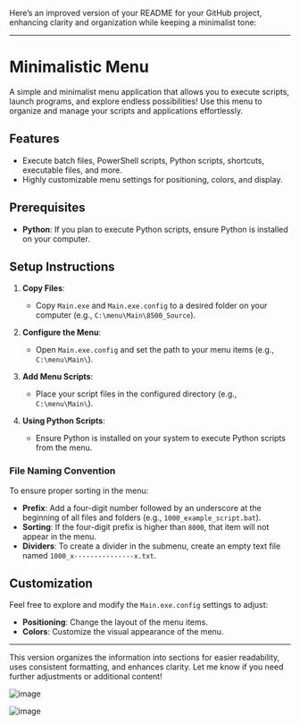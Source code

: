 Here’s an improved version of your README for your GitHub project, enhancing clarity and organization while keeping a minimalist tone:

---

# Minimalistic Menu

A simple and minimalist menu application that allows you to execute scripts, launch programs, and explore endless possibilities! Use this menu to organize and manage your scripts and applications effortlessly.

## Features

- Execute batch files, PowerShell scripts, Python scripts, shortcuts, executable files, and more.
- Highly customizable menu settings for positioning, colors, and display.

## Prerequisites

- **Python**: If you plan to execute Python scripts, ensure Python is installed on your computer.

## Setup Instructions

1. **Copy Files**:
   - Copy `Main.exe` and `Main.exe.config` to a desired folder on your computer (e.g., `C:\menu\Main\8500_Source`).

2. **Configure the Menu**:
   - Open `Main.exe.config` and set the path to your menu items (e.g., `C:\menu\Main\`).

3. **Add Menu Scripts**:
   - Place your script files in the configured directory (e.g., `C:\menu\Main\`).

4. **Using Python Scripts**:
   - Ensure Python is installed on your system to execute Python scripts from the menu.

### File Naming Convention

To ensure proper sorting in the menu:

- **Prefix**: Add a four-digit number followed by an underscore at the beginning of all files and folders (e.g., `1000_example_script.bat`).
- **Sorting**: If the four-digit prefix is higher than `8000`, that item will not appear in the menu.
- **Dividers**: To create a divider in the submenu, create an empty text file named `1000_x---------------x.txt`.

## Customization

Feel free to explore and modify the `Main.exe.config` settings to adjust:

- **Positioning**: Change the layout of the menu items.
- **Colors**: Customize the visual appearance of the menu.

---

This version organizes the information into sections for easier readability, uses consistent formatting, and enhances clarity. Let me know if you need further adjustments or additional content!

![image](https://github.com/user-attachments/assets/ec50421b-a827-42a8-9978-847e2882281b)

![image](https://github.com/user-attachments/assets/462e1333-e548-44dc-8a58-92e7eefcc6a4)
